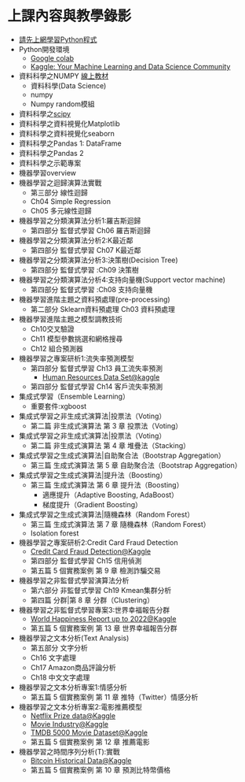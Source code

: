 # 上課內容與教學錄影
- [請先上網學習Python程式](https://github.com/MyFirstSecurity2020/SF2023A3)
- Python開發環境
  - [Google colab](https://colab.research.google.com/)
  - [Kaggle: Your Machine Learning and Data Science Community](https://www.kaggle.com/) 
- 資料科學之NUMPY [線上教材](./資料科學/)
  - 資料科學(Data Science)
  - numpy
  - Numpy random模組
- 資料科學之[scipy](./資料科學/scipy.md)
- 資料科學之資料視覺化Matplotlib
- 資料科學之資料視覺化seaborn
- 資料科學之Pandas 1: DataFrame
- 資料科學之Pandas 2
- 資料科學之示範專案
- 機器學習overview
- 機器學習之迴歸演算法實戰
  - 第三部分 線性迴歸
  - Ch04 Simple Regression
  - Ch05 多元線性迴歸
- 機器學習之分類演算法分析1:羅吉斯迴歸
  - 第四部分 監督式學習 Ch06 羅吉斯迴歸
- 機器學習之分類演算法分析2:K最近鄰
  - 第四部分 監督式學習  Ch07 K最近鄰
- 機器學習之分類演算法分析3:決策樹(Decision Tree)
  - 第四部分 監督式學習 :Ch09 決策樹
- 機器學習之分類演算法分析4:支持向量機(Support vector machine)
  - 第四部分 監督式學習 :Ch08 支持向量機
- 機器學習進階主題之資料預處理(pre-processing)
  - 第二部分 Sklearn資料預處理 Ch03 資料預處理
- 機器學習進階主題之模型調教技術
  - Ch10交叉驗證
  - Ch11 模型參數挑選和網格搜尋
  - Ch12 組合預測器
- 機器學習之專案研析1:流失率預測模型
  - 第四部分 監督式學習 Ch13 員工流失率預測
    - [Human Resources Data Set@kaggle](https://www.kaggle.com/datasets/rhuebner/human-resources-data-set) 
  - 第四部分 監督式學習 Ch14 客戶流失率預測
- 集成式學習（Ensemble Learning）
  - 重要套件:xgboost 
- 集成式學習之非生成式演算法|投票法（Voting）
  - 第二篇 非生成式演算法  第 3 章 投票法（Voting）
- 集成式學習之非生成式演算法|投票法（Voting）  
  - 第二篇 非生成式演算法  第 4 章 堆疊法（Stacking）
- 集成式學習之生成式演算法|自助聚合法（Bootstrap Aggregation）
  - 第三篇 生成式演算法 第 5 章 自助聚合法（Bootstrap Aggregation）
- 集成式學習之生成式演算法|提升法（Boosting）
  - 第三篇 生成式演算法 第 6 章 提升法（Boosting）
    - 適應提升（Adaptive Boosting, AdaBoost）
    - 梯度提升（Gradient Boosting）
- 集成式學習之生成式演算法|隨機森林（Random Forest）
  - 第三篇 生成式演算法 第 7 章 隨機森林（Random Forest）
  - Isolation forest
- 機器學習之專案研析2:Credit Card Fraud Detection
  - [Credit Card Fraud Detection@Kaggle](https://www.kaggle.com/datasets/mlg-ulb/creditcardfraud) 
  - 第四部分 監督式學習 Ch15 信用偵測
  - 第五篇 5 個實務案例 第 9 章 檢測詐騙交易
- 機器學習之非監督式學習演算法分析
  - 第六部分 非監督式學習 Ch19 Kmean集群分析
  - 第四篇 分群|第 8 章 分群（Clustering）
- 機器學習之非監督式學習專案3:世界幸福報告分群
  - [World Happiness Report up to 2022@Kaggle](https://www.kaggle.com/datasets/mathurinache/world-happiness-report)
  - 第五篇 5 個實務案例 第 13 章 世界幸福報告分群
- 機器學習之文本分析(Text Analysis)
  - 第五部分 文字分析
  - Ch16 文字處理
  - Ch17 Amazon商品評論分析
  - Ch18 中文文字處理
- 機器學習之文本分析專案1:情感分析
  - 第五篇 5 個實務案例 第 11 章 推特（Twitter）情感分析
- 機器學習之文本分析專案2:電影推薦模型
  - [Netflix Prize data@Kaggle]()
  - [Movie Industry@Kaggle](https://www.kaggle.com/datasets/danielgrijalvas/movies)
  - [TMDB 5000 Movie Dataset@Kaggle](https://www.kaggle.com/datasets/tmdb/tmdb-movie-metadata)
  - 第五篇 5 個實務案例 第 12 章 推薦電影
- 機器學習之時間序列分析(T):實戰
  - [Bitcoin Historical Data@Kaggle](https://www.kaggle.com/datasets/mczielinski/bitcoin-historical-data)
  - 第五篇 5 個實務案例 第 10 章 預測比特幣價格

